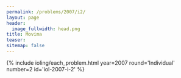 ```yaml
---
permalink: /problems/2007/i2/
layout: page
header:
  image_fullwidth: head.png
title: Movima
teaser: 
sitemap: false
---
```


{% include ioling/each_problem.html year=2007 round='Individual' number=2 id='iol-2007-i-2' %}